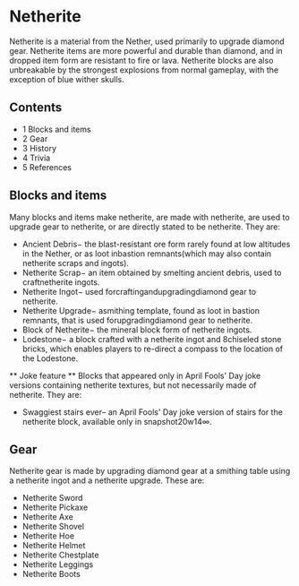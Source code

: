 # Netherite
Netherite is a material from the Nether, used primarily to upgrade diamond gear. Netherite items are more powerful and durable than diamond, and in dropped item form are resistant to fire or lava. Netherite blocks are also unbreakable by the strongest explosions from normal gameplay, with the exception of blue wither skulls.

## Contents
- 1 Blocks and items
- 2 Gear
- 3 History
- 4 Trivia
- 5 References

## Blocks and items
Many blocks and items make netherite, are made with netherite, are used to upgrade gear to netherite, or are directly stated to be netherite. They are:

- Ancient Debris− the blast-resistant ore form rarely found at low altitudes in the Nether, or as loot inbastion remnants(which may also contain netherite scraps and ingots).
- Netherite Scrap− an item obtained by smelting ancient debris, used to craftnetherite ingots.
- Netherite Ingot− used forcraftingandupgradingdiamond gear to netherite.
- Netherite Upgrade− asmithing template, found as loot in bastion remnants, that is used forupgradingdiamond gear to netherite.
- Block of Netherite− the mineral block form of netherite ingots.
- Lodestone− a block crafted with a netherite ingot and 8chiseled stone bricks, which enables players to re-direct a compass to the location of the Lodestone.

** Joke feature **
Blocks that appeared only in April Fools' Day joke versions containing netherite textures, but not necessarily made of netherite. They are:

- Swaggiest stairs ever– an April Fools' Day joke version of stairs for the netherite block, available only in snapshot20w14∞.

## Gear
Netherite gear is made by upgrading diamond gear at a smithing table using a netherite ingot and a netherite upgrade. These are:

- Netherite Sword
- Netherite Pickaxe
- Netherite Axe
- Netherite Shovel
- Netherite Hoe
- Netherite Helmet
- Netherite Chestplate
- Netherite Leggings
- Netherite Boots


